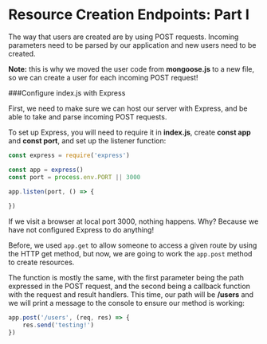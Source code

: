 <!--title={Resource Creation Endpoints: Part I}-->

<!--concepts={Resource Creation Endpoints}-->

<!--badges={Web Development:20}-->

# Resource Creation Endpoints: Part I

The way that users are created are by using POST requests. Incoming parameters need to be parsed by our application and new users need to be created.

**Note:** this is why we moved the user code from **mongoose.js** to a new file, so we can create a user for each incoming POST request!

###Configure index.js with Express

First, we need to make sure we can host our server with Express, and be able to take and parse incoming POST requests.

To set up Express, you will need to require it in **index.js**, create **const app** and **const port**, and set up the listener function:

```javascript
const express = require('express')

const app = express()
const port = process.env.PORT || 3000

app.listen(port, () => {
	
})
```

If we visit a browser at local port 3000, nothing happens. Why? Because we have not configured Express to do anything!

Before, we used ```app.get``` to allow someone to access a given route by using the HTTP get method, but now, we are going to work the ```app.post``` method to create resources.

The function is mostly the same, with the first parameter being the path expressed in the POST request, and the second being a callback function with the request and result handlers. This time, our path will be **/users** and we will print a message to the console to ensure our method is working:

```javascript
app.post('/users', (req, res) => {
	res.send('testing!')
})
```

